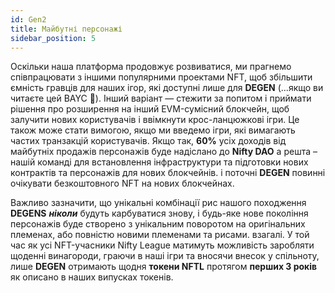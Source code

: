 ```yaml
---
id: Gen2
title: Майбутні персонажі
sidebar_position: 5
---
```


Оскільки наша платформа продовжує розвиватися, ми прагнемо співпрацювати з іншими популярними проектами NFT, щоб збільшити ємність гравців для наших ігор, які доступні лише для **DEGEN** (...якщо ви читаєте цей BAYC 💜). Інший варіант — стежити за попитом і приймати рішення про розширення на інший EVM-сумісний блокчейн, щоб залучити нових користувачів і ввімкнути крос-ланцюжкові ігри. Це також може стати вимогою, якщо ми введемо ігри, які вимагають частих транзакцій користувачів. Якщо так, **60%** усіх доходів від майбутніх продажів персонажів буде надіслано до **Nifty DAO** а решта – нашій команді для встановлення інфраструктури та підготовки нових контрактів та персонажів для нових блокчейнів. і поточні **DEGEN** повинні очікувати безкоштовного NFT на нових блокчейнах.

Важливо зазначити, що унікальні комбінації рис нашого походження **DEGENS** **_ніколи_** будуть карбуватися знову, і будь-яке нове покоління персонажів буде створено з унікальним поворотом на оригінальних племенах, або повністю новими племенами та рисами. взагалі. У той час як усі NFT-учасники Nifty League матимуть можливість заробляти щоденні винагороди, граючи в наші ігри та вносячи внесок у спільноту, лише **DEGEN** отримають щодня **токени NFTL** протягом **перших 3 років** як описано в наших випусках токенів.
